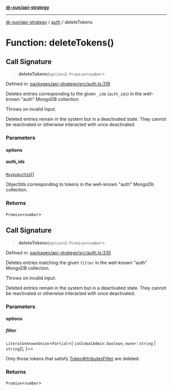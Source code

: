 [**@-xun/api-strategy**](../../README.md)

***

[@-xun/api-strategy](../../README.md) / [auth](../README.md) / deleteTokens

# Function: deleteTokens()

## Call Signature

> **deleteTokens**(`options`): `Promise`\<`number`\>

Defined in: [packages/api-strategy/src/auth.ts:319](https://github.com/Xunnamius/api-utils/blob/4b9cf49c1b8ec6d8960c6a16e9e497be226b121a/packages/api-strategy/src/auth.ts#L319)

Deletes entries corresponding to the given `_id`s (`auth_ids`) in the
well-known "auth" MongoDB collection.

Throws on invalid input.

Deleted entries remain in the system but in a deactivated state. They cannot
be reactivated or otherwise interacted with once deactivated.

### Parameters

#### options

##### auth_ids

[`MaybeAuthId`](../types/type-aliases/MaybeAuthId.md)[]

ObjectIds corresponding to tokens in the well-known "auth" MongoDb
collection.

### Returns

`Promise`\<`number`\>

## Call Signature

> **deleteTokens**(`options`): `Promise`\<`number`\>

Defined in: [packages/api-strategy/src/auth.ts:335](https://github.com/Xunnamius/api-utils/blob/4b9cf49c1b8ec6d8960c6a16e9e497be226b121a/packages/api-strategy/src/auth.ts#L335)

Deletes entries matching the given `filter` in the well-known "auth" MongoDB
collection.

Throws on invalid input.

Deleted entries remain in the system but in a deactivated state. They cannot
be reactivated or otherwise interacted with once deactivated.

### Parameters

#### options

##### filter

`LiteralUnknownUnion`\<`Partial`\<\{ `isGlobalAdmin`: `boolean`; `owner`: `string` \| `string`[]; \}\>\>

Only those tokens that satisfy [TokenAttributesFilter](../types/type-aliases/TokenAttributesFilter.md) are deleted.

### Returns

`Promise`\<`number`\>
